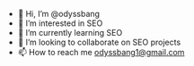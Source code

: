 - 👋 Hi, I’m @odyssbang
- 👀 I’m interested in SEO
- 🌱 I’m currently learning SEO
- 💞️ I’m looking to collaborate on SEO projects
- 📫 How to reach me odyssbang1@gmail.com

<!---
odyssbang/odyssbang is a ✨ special ✨ repository because its `README.md` (this file) appears on your GitHub profile.
You can click the Preview link to take a look at your changes.
--->
